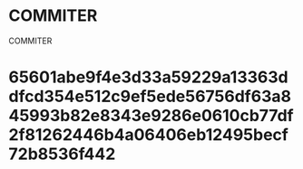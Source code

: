 # COMMITER
COMMITER






# 65601abe9f4e3d33a59229a13363ddfcd354e512c9ef5ede56756df63a845993b82e8343e9286e0610cb77df2f81262446b4a06406eb12495becf72b8536f442
